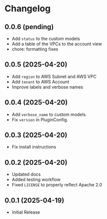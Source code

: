 # Changelog

## 0.0.6 (pending)

* Add `status` to the custom models
* Add a table of the VPCs to the account view
* chore: formatting fixes

## 0.0.5 (2025-04-20)

* Add `region` to AWS Subnet and AWS VPC
* Add `tenant` to AWS Account
* Improve labels and verbose names

## 0.0.4 (2025-04-20)

* Add `verbose_name` to custom models.
* Fix `version` in PluginConfig.

## 0.0.3 (2025-04-20)

* Fix install instructions

## 0.0.2 (2025-04-20)

* Updated docs
* Added testing workflow
* Fixed `LICENSE` to properly reflect Apache 2.0

## 0.0.1 (2025-04-19)

* Initial Release
